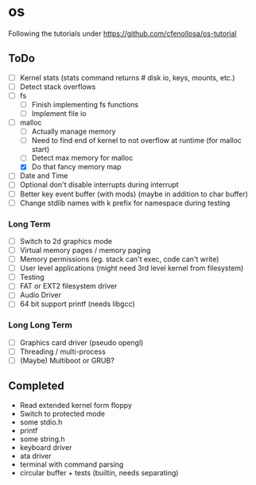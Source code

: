# os

Following the tutorials under https://github.com/cfenollosa/os-tutorial

## ToDo

- [ ] Kernel stats (stats command returns # disk io, keys, mounts, etc.)
- [ ] Detect stack overflows
- [ ] fs
  - [ ] Finish implementing fs functions
  - [ ] Implement file io
- [ ] malloc
  - [ ] Actually manage memory
  - [ ] Need to find end of kernel to not overflow at runtime (for malloc start)
  - [ ] Detect max memory for malloc
  - [x] Do that fancy memory map
- [ ] Date and Time
- [ ] Optional don't disable interrupts during interrupt
- [ ] Better key event buffer (with mods) (maybe in addition to char buffer)
- [ ] Change stdlib names with k prefix for namespace during testing

### Long Term

- [ ] Switch to 2d graphics mode
- [ ] Virtual memory pages / memory paging
- [ ] Memory permissions (eg. stack can't exec, code can't write)
- [ ] User level applications (might need 3rd level kernel from filesystem)
- [ ] Testing
- [ ] FAT or EXT2 filesystem driver
- [ ] Audio Driver
- [ ] 64 bit support printf (needs libgcc)

### Long Long Term

- [ ] Graphics card driver (pseudo opengl)
- [ ] Threading / multi-process
- [ ] (Maybe) Multiboot or GRUB?

## Completed

- Read extended kernel form floppy
- Switch to protected mode
- some stdio.h
- printf
- some string.h
- keyboard driver
- ata driver
- terminal with command parsing
- circular buffer + tests (builtin, needs separating)

